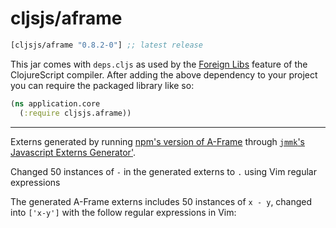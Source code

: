 # cljsjs/aframe

[](dependency)
```clojure
[cljsjs/aframe "0.8.2-0"] ;; latest release
```
[](/dependency)

This jar comes with `deps.cljs` as used by the [Foreign Libs][flibs] feature
of the ClojureScript compiler. After adding the above dependency to your project
you can require the packaged library like so:

```clojure
(ns application.core
  (:require cljsjs.aframe))
```

---

Externs generated by running [npm's version of A-Frame](https://unpkg.com/aframe@0.8.2/dist/aframe-master.js) through [`jmmk`'s Javascript Externs Generator'](https://github.com/jmmk/javascript-externs-generator).

Changed 50 instances of ` - ` in the generated externs to `.` using Vim regular expressions

The generated A-Frame externs includes 50 instances of `x - y`, changed into `['x-y']`
with the follow regular expressions in Vim:
<!--  -->
<!-- &#45; `%s/\v.(\w+) &#45; (\w+)./['\1&#45;\2'].` -->
<!-- Then followed by this to fix names with two dashes in their name (as in 'oculus&#45;touch&#45;controls') -->
<!-- &#45; `%s/\v\']\.&#45; (\w+)./&#45;\1'].` -->
<!--  -->
<!-- The A-Frame source includes 42 instances of attempting to assing variables with `-`'s in their names. These were changed in Vim using the following regular expression: `%s/\v.(\w+) - (\w+)/['\1-\2']` -->

[flibs]: https://clojurescript.org/reference/packaging-foreign-deps
